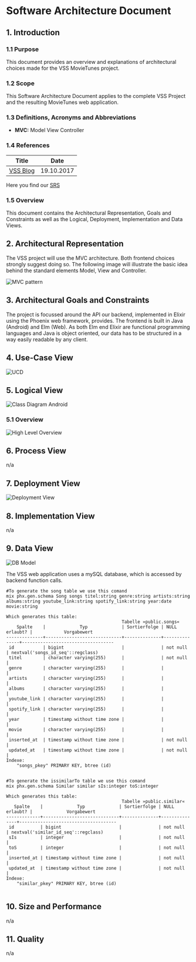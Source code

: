 # Software Architecture Document

## 1. Introduction

### 1.1 Purpose

This document provides an overview and explanations of architectural choices made for the VSS MovieTunes project.

### 1.2 Scope

This Software Architecture Document applies to the complete VSS Project and the resulting MovieTunes web application.

### 1.3 Definitions, Acronyms and Abbreviations

- **MVC:** Model View Controller

### 1.4 References

|			Title									|	Date		|
|---------------------------------------------------|---------------|
| [VSS Blog](https://vssse.wordpress.com/) |19.10.2017 |



Here you find our [SRS](https://github.com/VSSSE/VSS-DOC/blob/master/SRS.md)

### 1.5 Overview

This document contains the Architectural Representation, Goals and Constraints as well as the Logical, Deployment, Implementation and Data Views.

## 2. Architectural Representation

The VSS project will use the MVC architecture. Both frontend choices strongly suggest doing so.
The following image will illustrate the basic idea behind the standard elements Model, View and Controller.

![MVC pattern](https://github.com/VSSSE/VSS-DOC/tree/master/Images/MVC_Pattern.png)

## 3. Architectural Goals and Constraints

The project is focussed around the API our backend, implemented in Elixir using the Phoenix web framework, provides. The frontend is built in Java (Android) and Elm (Web).
As both Elm end Elixir are functional programming languages and Java is object oriented, our data has to be structured in a way easily readable by any client.

## 4. Use-Case View

![UCD][] 

## 5. Logical View

![Class Diagram Android](https://github.com/VSSSE/VSS-DOC/blob/master/UML/MovieTunesClassDiagramAndroid.png)

### 5.1 Overview

![High Level Overview](#) 

## 6. Process View

n/a

## 7. Deployment View

![Deployment View](#)

## 8. Implementation View

n/a

## 9. Data View

![DB Model](https://github.com/VSSSE/VSS-DOC/blob/master/DB/Diagramm1.png)

The VSS web application uses a mySQL database, which is accessed by backend function calls.

```
#To generate the song table we use this comand
mix phx.gen.schema Song songs titel:string genre:string artists:string albums:string youtube_link:string spotify_link:string year:date movie:string

Which generates this table:
                                            Tabelle »public.songs«
    Spalte    |             Typ             | Sortierfolge | NULL erlaubt? |            Vorgabewert            
--------------+-----------------------------+--------------+---------------+-----------------------------------
 id           | bigint                      |              | not null      | nextval('songs_id_seq'::regclass)
 titel        | character varying(255)      |              | not null      | 
 genre        | character varying(255)      |              |               | 
 artists      | character varying(255)      |              |               | 
 albums       | character varying(255)      |              |               | 
 youtube_link | character varying(255)      |              |               | 
 spotify_link | character varying(255)      |              |               | 
 year         | timestamp without time zone |              |               | 
 movie        | character varying(255)      |              |               | 
 inserted_at  | timestamp without time zone |              | not null      | 
 updated_at   | timestamp without time zone |              | not null      | 
Indexe:
    "songs_pkey" PRIMARY KEY, btree (id)


#To generate the issimilarTo table we use this comand
mix phx.gen.schema Similar similar sIs:integer toS:integer

Which generates this table:
                                            Tabelle »public.similar«
   Spalte    |             Typ             | Sortierfolge | NULL erlaubt? |             Vorgabewert             
-------------+-----------------------------+--------------+---------------+-------------------------------------
 id          | bigint                      |              | not null      | nextval('similar_id_seq'::regclass)
 sIs         | integer                     |              | not null      | 
 toS         | integer                     |              | not null      | 
 inserted_at | timestamp without time zone |              | not null      | 
 updated_at  | timestamp without time zone |              | not null      | 
Indexe:
    "similar_pkey" PRIMARY KEY, btree (id)


```



## 10. Size and Performance

n/a

## 11. Quality


n/a

<!-- Picture-Links: -->
[UCD]: https://raw.githubusercontent.com/VSSSE/VSS-DOC/master/UML/UseCaseOverall.png "Overall Use Case Diagram"
